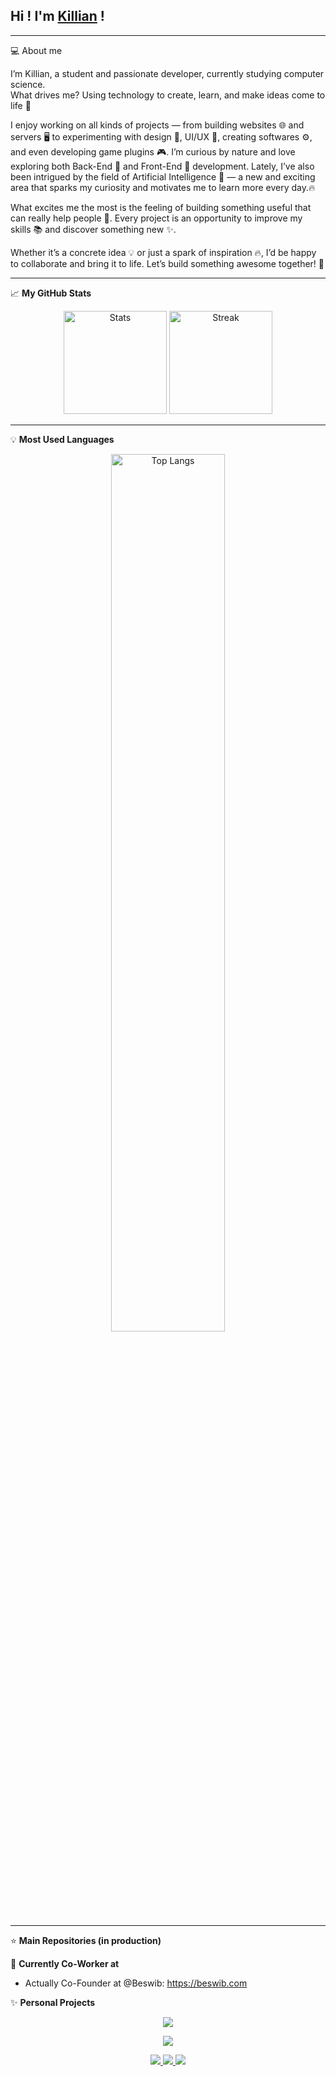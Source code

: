 ## Hi ! I'm <a href="https://portfolio.syntaxlab.fr">Killian</a> !

---
💻 About me  

I’m Killian, a student and passionate developer, currently studying computer science.  
What drives me? Using technology to create, learn, and make ideas come to life 🚀  

I enjoy working on all kinds of projects — from building websites 🌐 and servers 🖥️ to experimenting with design 🎨, UI/UX 📱, creating softwares ⚙️, and even developing game plugins 🎮. I’m curious by nature and love exploring both Back-End 🔧 and Front-End 🌟 development. Lately, I’ve also been intrigued by the field of Artificial Intelligence 🤖 — a new and exciting area that sparks my curiosity and motivates me to learn more every day.🔥

What excites me the most is the feeling of building something useful that can really help people 🤝. Every project is an opportunity to improve my skills 📚 and discover something new ✨.  

Whether it’s a concrete idea 💡 or just a spark of inspiration 🔥, I’d be happy to collaborate and bring it to life. Let’s build something awesome together! 🚀

---
📈 **My GitHub Stats**

<p align="center">
  <img src="https://github-readme-stats.vercel.app/api?username=KillianGascon&theme=blue-green&show_icons=true&hide_border=false&count_private=true" alt="Stats" height="165"/>
  <img src="https://github-readme-streak-stats.herokuapp.com/?user=KillianGascon&theme=blue-green&hide_border=false" alt="Streak" height="165"/>
</p>


---
💡 **Most Used Languages**
<p align="center">
  <img src="https://github-readme-stats.vercel.app/api/top-langs/?username=KillianGascon&theme=blue-green&show_icons=true&hide_border=false&layout=compact" alt="Top Langs" width="60%"/>
</p>

---
⭐ **Main Repositories (in production)**

👥 **Currently Co-Worker at**  
- Actually Co-Founder at @Beswib: <a href="https://beswib.com">https://beswib.com</a>

<!-- Première ligne avec 2 projets -->
✨ **Personal Projects**  

<!-- Ligne 1 : Portfolio -->
<p align="center">
  <a href="https://github.com/KillianGascon/Portfolio">
    <img src="https://github-readme-stats.vercel.app/api/pin/?username=KillianGascon&repo=Portfolio&theme=blue-green"/>
  </a>
</p>

<!-- Ligne 2 : La taverne des aventuriers -->
<p align="center">
  <a href="https://github.com/For-Hives/la-taverne-des-aventuriers">
    <img src="https://github-readme-stats.vercel.app/api/pin/?username=For-Hives&repo=la-taverne-des-aventuriers&theme=blue-green" />
  </a>
</p>

<!-- Ligne 3 : Happy2Bee projets -->
<p align="center">
  <a href="https://github.com/KillianGascon/Happy2beesFrontend">
    <img src="https://github-readme-stats.vercel.app/api/pin/?username=KillianGascon&repo=Happy2beesFrontend&theme=blue-green"/>
  </a>
  <a href="https://github.com/KillianGascon/HappytoBeesbackend">
    <img src="https://github-readme-stats.vercel.app/api/pin/?username=KillianGascon&repo=HappytoBeesbackend&theme=blue-green"/>
  </a>
  <a href="https://github.com/KillianGascon/HappytoBeesDocumentation">
    <img src="https://github-readme-stats.vercel.app/api/pin/?username=KillianGascon&repo=HappytoBeesDocumentation&theme=blue-green"/>
  </a>
</p>


